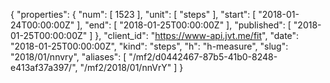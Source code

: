 {
  "properties": {
    "num": [
      1523
    ],
    "unit": [
      "steps"
    ],
    "start": [
      "2018-01-24T00:00:00Z"
    ],
    "end": [
      "2018-01-25T00:00:00Z"
    ],
    "published": [
      "2018-01-25T00:00:00Z"
    ]
  },
  "client_id": "https://www-api.jvt.me/fit",
  "date": "2018-01-25T00:00:00Z",
  "kind": "steps",
  "h": "h-measure",
  "slug": "2018/01/nnvry",
  "aliases": [
    "/mf2/d0442467-87b5-41b0-8248-e413af37a397/",
    "/mf2/2018/01/nnVrY"
  ]
}
